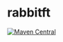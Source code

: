 # rabbitft
[![Maven Central](
https://maven-badges.herokuapp.com/maven-central/com.github.jweavers/rabbitft/badge.svg?style=plastic)](https://maven-badges.herokuapp.com/maven-central/com.github.jweavers/rabbitft) 
